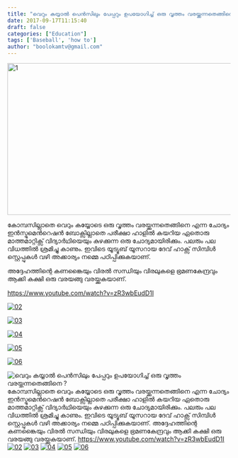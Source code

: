 ```yaml
---
title: "വെറും കയ്യാല്‍ പെന്‍സിലും പേപ്പറും ഉപയോഗിച്ച് ഒരു വൃത്തം വരയ്ക്കുന്നതെങ്ങിനെ ?"
date: 2017-09-17T11:15:40
draft: false
categories: ["Education"]
tags: ['Baseball', 'how to']
author: "boolokamtv@gmail.com"
---
```


<img class="aligncenter size-full wp-image-182044" src="https://cdn.boolokam.com/articles/2014/10/16.jpg" alt="1" width="620" height="343" />

കോമ്പസില്ലാതെ വെറും കയ്യോടെ ഒരു വൃത്തം വരയ്ക്കുന്നതെങ്ങിനെ എന്ന ചോദ്യം ഇന്‍സ്ട്രുമെന്‍റെഷന്‍ ബോക്സില്ലാതെ പരീക്ഷാ ഹാളില്‍ കയറിയ ഏതൊരു മാത്തമാറ്റിക്സ് വിദ്യാര്‍ഥിയെയും കുഴക്കുന്ന ഒരു ചോദ്യമായിരിക്കും. പലരും പല വിധത്തില്‍ ശ്രമിച്ചു കാണും. ഇവിടെ യൂട്യൂബ് യൂസറായ ദേവ് ഹാക്സ് സിമ്പിള്‍ സ്റ്റെപ്പുകള്‍ വഴി അക്കാര്യം നമ്മെ പഠിപ്പിക്കുകയാണ്.

അദ്ദേഹത്തിന്റെ കണങ്കൈയും വിരല്‍ സന്ധിയും വിരലുകളെ ഭ്രമണകേന്ദ്രവും ആക്കി കക്ഷി ഒരു വരയങ്ങു വരയ്ക്കുകയാണ്.

https://www.youtube.com/watch?v=zR3wbEudD1I

<a href="http://postimage.org/" target="_blank" rel="noopener"><img src="http://s5.postimg.org/t1ikai6br/image.jpg" alt="02" border="0" /></a>

<a href="http://postimage.org/" target="_blank" rel="noopener"><img src="http://s5.postimg.org/3leoy2ft3/image.jpg" alt="03" border="0" /></a>

<a href="http://postimage.org/" target="_blank" rel="noopener"><img src="http://s5.postimg.org/5bxpzjxc7/image.jpg" alt="04" border="0" /></a>

<a href="http://postimage.org/" target="_blank" rel="noopener"><img src="http://s5.postimg.org/m3j1iaxl3/image.jpg" alt="05" border="0" /></a>

<a href="http://postimage.org/" target="_blank" rel="noopener"><img src="http://s5.postimg.org/lphpipdhj/image.jpg" alt="06" border="0" /></a>


![വെറും കയ്യാല്‍ പെന്‍സിലും പേപ്പറും ഉപയോഗിച്ച് ഒരു വൃത്തം വരയ്ക്കുന്നതെങ്ങിനെ ?](https://cdn.boolokam.com/articles/2014/10/16.jpg)കോമ്പസില്ലാതെ വെറും കയ്യോടെ ഒരു വൃത്തം വരയ്ക്കുന്നതെങ്ങിനെ എന്ന ചോദ്യം ഇന്‍സ്ട്രുമെന്‍റെഷന്‍ ബോക്സില്ലാതെ പരീക്ഷാ ഹാളില്‍ കയറിയ ഏതൊരു മാത്തമാറ്റിക്സ് വിദ്യാര്‍ഥിയെയും കുഴക്കുന്ന ഒരു ചോദ്യമായിരിക്കും. പലരും പല വിധത്തില്‍ ശ്രമിച്ചു കാണും. ഇവിടെ യൂട്യൂബ് യൂസറായ ദേവ് ഹാക്സ് സിമ്പിള്‍ സ്റ്റെപ്പുകള്‍ വഴി അക്കാര്യം നമ്മെ പഠിപ്പിക്കുകയാണ്. അദ്ദേഹത്തിന്റെ കണങ്കൈയും വിരല്‍ സന്ധിയും വിരലുകളെ ഭ്രമണകേന്ദ്രവും ആക്കി കക്ഷി ഒരു വരയങ്ങു വരയ്ക്കുകയാണ്. https://www.youtube.com/watch?v=zR3wbEudD1I [![02](http://s5.postimg.org/t1ikai6br/image.jpg)](http://postimage.org/) [![03](http://s5.postimg.org/3leoy2ft3/image.jpg)](http://postimage.org/) [![04](http://s5.postimg.org/5bxpzjxc7/image.jpg)](http://postimage.org/) [![05](http://s5.postimg.org/m3j1iaxl3/image.jpg)](http://postimage.org/) [![06](http://s5.postimg.org/lphpipdhj/image.jpg)](http://postimage.org/)
